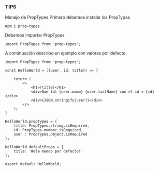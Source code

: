 ### TIPS
Manejo de PropTypes
Primero debemos instalar los PropTypes
```
npm i prop-types
```
Debemos importar PropTypes
```
import PropTypes from 'prop-types';
```

A continuación describo un ejemplo con valores por defecto.

```
import PropTypes from 'prop-types';

const HelloWorld = ({user, id, title}) => {

    return (
        <>
            <h1>{title}</h1>
            <div>Que tal {user.name} {user.lastName} con el id = {id}</div>
            <div>{JSON.stringify(user)}</div>
        </>
    );
}

HelloWorld.propTypes = {
    title: PropTypes.string.isRequired,
    id: PropTypes.number.isRequired,
    user : PropTypes.object.isRequired
};

HelloWorld.defaultProps = {
    title: 'Hola mundo por defecto!'
};

export default HelloWorld;
```

